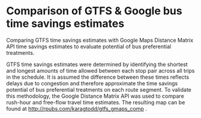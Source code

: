 # Comparison of GTFS & Google bus time savings estimates
Comparing GTFS time savings estimates with Google Maps Distance Matrix API time savings estimates to evaluate potential of bus preferential treatments.

GTFS time savings estimates were determined by identifying the shortest and longest amounts of time allowed between each stop pair across all trips in the schedule. It is assumed the difference between these times reflects delays due to congestion and therefore approximate the time savings potential of bus preferential treatments on each route segment. To validate this methodology, the Google Distance Matrix API was used to compare rush-hour and free-flow travel time estimates. The resulting map can be found at http://rpubs.com/karagtodd/gtfs_gmaps_comp .
